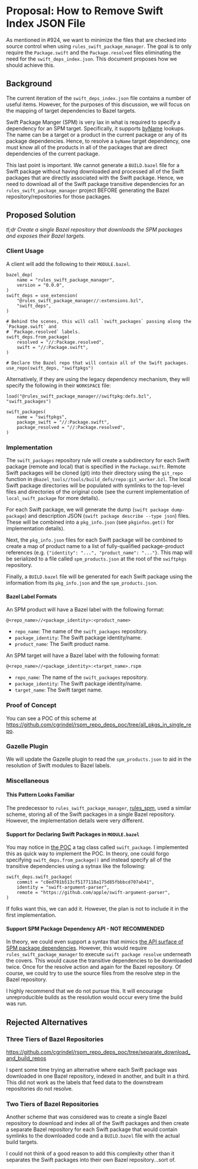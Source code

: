 # Proposal: How to Remove Swift Index JSON File

As mentioned in #924, we want to minimize the files that are checked into source control when using
`rules_swift_package_manager`. The goal is to only require the `Package.swift` and the
`Package.resolved` files eliminating the need for the `swift_deps_index.json`. This document
proposes how we should achieve this.

## Background

The current iteration of the `swift_deps_index.json` file contains a number of useful items. However, for the purposes of this discussion, we will focus on the mapping of target dependencies to Bazel targets.

Swift Package Manger (SPM) is very lax in what is required to specify a dependency for an SPM target. Specifically, it supports [byName](https://docs.swift.org/package-manager/PackageDescription/PackageDescription.html#target-dependency) lookups. The name can be a target or a product in the current package or any of its package dependencies. Hence, to resolve a `byName` target dependency, one must know all of the products in all of the packages that are direct dependencies of the current package.

This last point is important. We cannot generate a `BUILD.bazel` file for a Swift package without having downloaded and processed all of the Swift packages that are directly associated with the Swift package. Hence, we need to download all of the Swift package transitive dependencies for an `rules_swift_package_manager` project BEFORE generating the Bazel repository/repositories for those packages.

## Proposed Solution

_tl;dr Create a single Bazel repository that downloads the SPM packages and exposes their Bazel targets._

### Client Usage

A client will add the following to their `MODULE.bazel`.

```starlark
bazel_dep(
    name = "rules_swift_package_manager",
    version = "0.0.0",
)
swift_deps = use_extension(
    "@rules_swift_package_manager//:extensions.bzl",
    "swift_deps",
)

# Behind the scenes, this will call `swift_packages` passing along the `Package.swift` and
# `Package.resolved` labels.
swift_deps.from_package(
    resolved = "//:Package.resolved",
    swift = "//:Package.swift",
)

# Declare the Bazel repo that will contain all of the Swift packages.
use_repo(swift_deps, "swiftpkgs")
```

Alternatively, if they are using the legacy dependency mechanism, they will specify the following in their `WORKSPACE` file:

```starlark
load("@rules_swift_package_manager//swiftpkg:defs.bzl", "swift_packages")

swift_packages(
    name = "swiftpkgs",
    package_swift = "//:Package.swift",
    package_resolved = "//:Package.resolved",
)
```

### Implementation

The `swift_packages` repository rule will create a subdirectory for each Swift package (remote and local) that is specified in the `Package.swift`. Remote Swift packages will be cloned (git) into their directory using the `git_repo` function in `@bazel_tools//tools/build_defs/repo:git_worker.bzl`. The local Swift package directories will be populated with symlinks to the top-level files and directories of the original code (see the current implementation of `local_swift_package` for more details).

For each Swift package, we will generate the dump (`swift package dump-package`) and description JSON (`swift package describe --type json`) files. These will be combined into a `pkg_info.json` (see `pkginfos.get()` for implementation details).

Next, the `pkg_info.json` files for each Swift package will be combined to create a map of product name to a list of fully-qualified package-product references (e.g. `{"identity": "...", "product_name": "..."}`. This map will be serialized to a file called `spm_products.json` at the root of the `swiftpkgs` repository.

Finally, a `BUILD.bazel` file will be generated for each Swift package using the information from its `pkg_info.json` and the `spm_products.json`.

#### Bazel Label Formats

An SPM product will have a Bazel label with the following format:

```
@<repo_name>//<package_identity>:<product_name>
```

- `repo_name`: The name of the `swift_packages` repository.
- `package_identity`: The Swift package identity/name.
- `product_name`: The Swift product name.

An SPM target will have a Bazel label with the following format:

```
@<repo_name>//<package_identity>:<target_name>.rspm
```

- `repo_name`: The name of the `swift_packages` repository.
- `package_identity`: The Swift package identity/name.
- `target_name`: The Swift target name.

### Proof of Concept

You can see a POC of this scheme at https://github.com/cgrindel/rspm_repo_deps_poc/tree/all_pkgs_in_single_repo.

### Gazelle Plugin

We will update the Gazelle plugin to read the `spm_products.json` to aid in the resolution of Swift modules to Bazel labels.

### Miscellaneous

#### This Pattern Looks Familiar

The predecessor to `rules_swift_package_manager`, [rules_spm](https://github.com/cgrindel/rules_spm), used a similar scheme, storing all of the Swift packages in a single Bazel repository. However, the implementation details were very different.

#### Support for Declaring Swift Packages in `MODULE.bazel`

You may notice in [the POC](https://github.com/cgrindel/rspm_repo_deps_poc/tree/all_pkgs_in_single_repo) a tag class called `swift_package`. I implemented this as quick way to implement the POC. In theory, one could forgo specifying `swift_deps.from_package()` and instead specify all of the transitive dependencies using a sytnax like the following:

```starlark
swift_deps.swift_package(
    commit = "c8ed701b513cf5177118a175d85fbbbcd707ab41",
    identity = "swift-argument-parser",
    remote = "https://github.com/apple/swift-argument-parser",
)
```

If folks want this, we can add it. However, the plan is not to include it in the first implementation.

#### Support SPM Package Dependency API - NOT RECOMMENDED

In theory, we could even support a syntax that mimics [the API surface of SPM package dependencies](https://docs.swift.org/package-manager/PackageDescription/PackageDescription.html#package-dependency). However, this would require `rules_swift_package_manager` to execute `swift package resolve` underneath the covers. This would cause the transitive dependencies to be downloaded twice. Once for the resolve action and again for the Bazel repository. Of course, we could try to use the source files from the resolve step in the Bazel repository.

I highly recommend that we do not pursue this. It will encourage unreproducible builds as the resolution would occur every time the build was run.

## Rejected Alternatives

### Three Tiers of Bazel Repositories

https://github.com/cgrindel/rspm_repo_deps_poc/tree/separate_download_and_build_repos

I spent some time trying an alternative where each Swift package was downloaded in one Bazel repository, indexed in another, and built in a third. This did not work as the labels that feed data to the downstream repositories do not resolve.

### Two Tiers of Bazel Repositories

Another scheme that was considered was to create a single Bazel repository to download and index all of the Swift packages and then create a separate Bazel repository for each Swift package that would contain symlinks to the downloaded code and a `BUILD.bazel` file with the actual build targets.

I could not think of a good reason to add this complexity other than it separates the Swift packages into their own Bazel repository...sort of.

